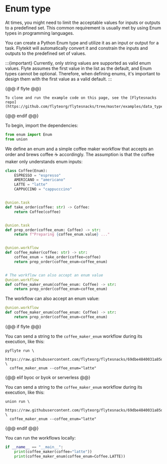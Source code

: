 # Enum type

At times, you might need to limit the acceptable values for inputs or outputs to a predefined set.
This common requirement is usually met by using Enum types in programming languages.

You can create a Python Enum type and utilize it as an input or output for a task.
Flytekit will automatically convert it and constrain the inputs and outputs to the predefined set of values.

:::{important}
Currently, only string values are supported as valid enum values.
Flyte assumes the first value in the list as the default, and Enum types cannot be optional.
Therefore, when defining enums, it's important to design them with the first value as a valid default.
:::

{@@ if flyte @@}
```{note}
To clone and run the example code on this page, see the [Flytesnacks repo](https://github.com/flyteorg/flytesnacks/tree/master/examples/data_types_and_io/).
```
{@@ endif @@}

To begin, import the dependencies:

```python
from enum import Enum
from union
```

We define an enum and a simple coffee maker workflow that accepts an order and brews coffee ☕️ accordingly.
The assumption is that the coffee maker only understands enum inputs:

```python
class Coffee(Enum):
    ESPRESSO = "espresso"
    AMERICANO = "americano"
    LATTE = "latte"
    CAPPUCCINO = "cappucccino"


@union.task
def take_order(coffee: str) -> Coffee:
    return Coffee(coffee)


@union.task
def prep_order(coffee_enum: Coffee) -> str:
    return f"Preparing {coffee_enum.value} ..."


@union.workflow
def coffee_maker(coffee: str) -> str:
    coffee_enum = take_order(coffee=coffee)
    return prep_order(coffee_enum=coffee_enum)


# The workflow can also accept an enum value
@union.workflow
def coffee_maker_enum(coffee_enum: Coffee) -> str:
    return prep_order(coffee_enum=coffee_enum)
```

The workflow can also accept an enum value:

```python
@union.workflow
def coffee_maker_enum(coffee_enum: Coffee) -> str:
    return prep_order(coffee_enum=coffee_enum)
```

{@@ if flyte @@}

You can send a string to the `coffee_maker_enum` workflow during its execution, like this:
```
pyflyte run \
  https://raw.githubusercontent.com/flyteorg/flytesnacks/69dbe4840031a85d79d9ded25f80397c6834752d/examples/data_types_and_io/data_types_and_io/enum_type.py \
  coffee_maker_enum --coffee_enum="latte"
```

{@@ elif byoc or byok or serverless @@}

You can send a string to the `coffee_maker_enum` workflow during its execution, like this:
```
union run \
  https://raw.githubusercontent.com/flyteorg/flytesnacks/69dbe4840031a85d79d9ded25f80397c6834752d/examples/data_types_and_io/data_types_and_io/enum_type.py \
  coffee_maker_enum --coffee_enum="latte"
```

{@@ endif @@}

You can run the workflows locally:

```python
if __name__ == "__main__":
    print(coffee_maker(coffee="latte"))
    print(coffee_maker_enum(coffee_enum=Coffee.LATTE))
```